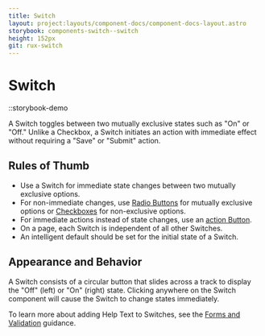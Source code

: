 ```yaml
---
title: Switch
layout: project:layouts/component-docs/component-docs-layout.astro
storybook: components-switch--switch
height: 152px
git: rux-switch
---
```


# Switch

::storybook-demo

A Switch toggles between two mutually exclusive states such as "On" or "Off." Unlike a Checkbox, a Switch initiates an action with immediate effect without requiring a "Save" or "Submit" action.

## Rules of Thumb

- Use a Switch for immediate state changes between two mutually exclusive options.
- For non-immediate changes, use [Radio Buttons](/components/radio-button) for mutually exclusive options or [Checkboxes](/components/checkbox) for non-exclusive options.
- For immediate actions instead of state changes, use an [action Button](/components/button).
- On a page, each Switch is independent of all other Switches.
- An intelligent default should be set for the initial state of a Switch.

## Appearance and Behavior

A Switch consists of a circular button that slides across a track to display the "Off" (left) or "On" (right) state. Clicking anywhere on the Switch component will cause the Switch to change states immediately.

To learn more about adding Help Text to Switches, see the [Forms and Validation](/patterns/forms-and-validation) guidance.
